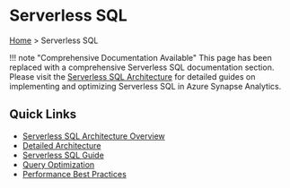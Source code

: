 # Serverless SQL

[Home](../README.md) > Serverless SQL

!!! note "Comprehensive Documentation Available"
    This page has been replaced with a comprehensive Serverless SQL documentation section. Please visit the [Serverless SQL Architecture](architecture/serverless-sql/README.md) for detailed guides on implementing and optimizing Serverless SQL in Azure Synapse Analytics.

## Quick Links

- [Serverless SQL Architecture Overview](architecture/serverless-sql/README.md)
- [Detailed Architecture](architecture/serverless-sql/detailed-architecture.md)
- [Serverless SQL Guide](code-examples/serverless-sql-guide.md)
- [Query Optimization](code-examples/serverless-sql/query-optimization.md)
- [Performance Best Practices](best-practices/performance.md)
